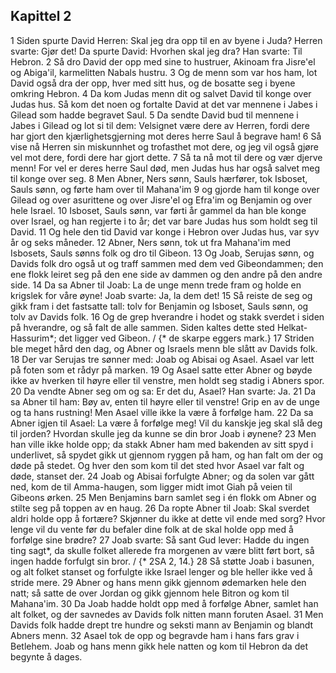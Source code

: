 ## Kapittel 2

1 Siden spurte David Herren: Skal jeg dra opp til en av byene i Juda? Herren svarte: Gjør det! Da spurte David: Hvorhen skal jeg dra? Han svarte: Til Hebron.
2 Så dro David der opp med sine to hustruer, Akinoam fra Jisre'el og Abiga'il, karmelitten Nabals hustru.
3 Og de menn som var hos ham, lot David også dra der opp, hver med sitt hus, og de bosatte seg i byene omkring Hebron.
4 Da kom Judas menn dit og salvet David til konge over Judas hus. Så kom det noen og fortalte David at det var mennene i Jabes i Gilead som hadde begravet Saul.
5 Da sendte David bud til mennene i Jabes i Gilead og lot si til dem: Velsignet være dere av Herren, fordi dere har gjort den kjærlighetsgjerning mot deres herre Saul å begrave ham!
6 Så vise nå Herren sin miskunnhet og trofasthet mot dere, og jeg vil også gjøre vel mot dere, fordi dere har gjort dette.
7 Så ta nå mot til dere og vær djerve menn! For vel er deres herre Saul død, men Judas hus har også salvet meg til konge over seg.
8 Men Abner, Ners sønn, Sauls hærfører, tok Isboset, Sauls sønn, og førte ham over til Mahana'im
9 og gjorde ham til konge over Gilead og over asurittene og over Jisre'el og Efra'im og Benjamin og over hele Israel.
10 Isboset, Sauls sønn, var førti år gammel da han ble konge over Israel, og han regjerte i to år; det var bare Judas hus som holdt seg til David.
11 Og hele den tid David var konge i Hebron over Judas hus, var syv år og seks måneder.
12 Abner, Ners sønn, tok ut fra Mahana'im med Isbosets, Sauls sønns folk og dro til Gibeon.
13 Og Joab, Serujas sønn, og Davids folk dro også ut og traff sammen med dem ved Gibeondammen; den ene flokk leiret seg på den ene side av dammen og den andre på den andre side.
14 Da sa Abner til Joab: La de unge menn trede fram og holde en krigslek for våre øyne! Joab svarte: Ja, la dem det!
15 Så reiste de seg og gikk fram i det fastsatte tall: tolv for Benjamin og Isboset, Sauls sønn, og tolv av Davids folk.
16 Og de grep hverandre i hodet og stakk sverdet i siden på hverandre, og så falt de alle sammen. Siden kaltes dette sted Helkat-Hassurim*; det ligger ved Gibeon. / {* de skarpe eggers mark.}
17 Striden ble meget hård den dag, og Abner og Israels menn ble slått av Davids folk.
18 Der var Serujas tre sønner med: Joab og Abisai og Asael. Asael var lett på foten som et rådyr på marken.
19 Og Asael satte etter Abner og bøyde ikke av hverken til høyre eller til venstre, men holdt seg stadig i Abners spor.
20 Da vendte Abner seg om og sa: Er det du, Asael? Han svarte: Ja.
21 Da sa Abner til ham: Bøy av, enten til høyre eller til venstre! Grip en av de unge og ta hans rustning! Men Asael ville ikke la være å forfølge ham.
22 Da sa Abner igjen til Asael: La være å forfølge meg! Vil du kanskje jeg skal slå deg til jorden? Hvordan skulle jeg da kunne se din bror Joab i øynene?
23 Men han ville ikke holde opp; da stakk Abner ham med bakenden av sitt spyd i underlivet, så spydet gikk ut gjennom ryggen på ham, og han falt om der og døde på stedet. Og hver den som kom til det sted hvor Asael var falt og døde, stanset der.
24 Joab og Abisai forfulgte Abner; og da solen var gått ned, kom de til Amma-haugen, som ligger midt imot Giah på veien til Gibeons ørken.
25 Men Benjamins barn samlet seg i én flokk om Abner og stilte seg på toppen av en haug.
26 Da ropte Abner til Joab: Skal sverdet aldri holde opp å fortære? Skjønner du ikke at dette vil ende med sorg? Hvor lenge vil du vente før du befaler dine folk at de skal holde opp med å forfølge sine brødre?
27 Joab svarte: Så sant Gud lever: Hadde du ingen ting sagt*, da skulle folket allerede fra morgenen av være blitt ført bort, så ingen hadde forfulgt sin bror. / {* 2SA 2, 14.}
28 Så støtte Joab i basunen, og alt folket stanset og forfulgte ikke Israel lenger og ble heller ikke ved å stride mere.
29 Abner og hans menn gikk gjennom ødemarken hele den natt; så satte de over Jordan og gikk gjennom hele Bitron og kom til Mahana'im.
30 Da Joab hadde holdt opp med å forfølge Abner, samlet han alt folket, og der savnedes av Davids folk nitten mann foruten Asael.
31 Men Davids folk hadde drept tre hundre og seksti mann av Benjamin og blandt Abners menn.
32 Asael tok de opp og begravde ham i hans fars grav i Betlehem. Joab og hans menn gikk hele natten og kom til Hebron da det begynte å dages.
